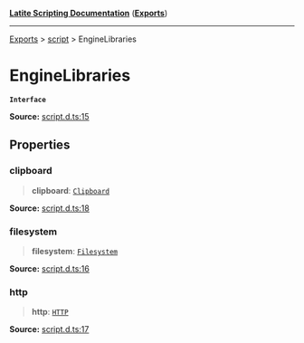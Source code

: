 [**Latite Scripting Documentation**](../../README.md) ([**Exports**](../../exports.md))

---

[Exports](../../exports.md) > [script](../index.md) > EngineLibraries

# EngineLibraries

**`Interface`**

**Source:** [script.d.ts:15](https://github.com/LatiteScripting/latitescripting.github.io/blob/f7b9df2/definitions/script.d.ts#L15)

## Properties

### clipboard

> **clipboard**: [`Clipboard`](../../module.lib_clipboard/namespaces/namespace.include/interfaces/interface.Clipboard.md)

**Source:** [script.d.ts:18](https://github.com/LatiteScripting/latitescripting.github.io/blob/f7b9df2/definitions/script.d.ts#L18)

### filesystem

> **filesystem**: [`Filesystem`](../../module.lib_clipboard/namespaces/namespace.include/interfaces/interface.Filesystem.md)

**Source:** [script.d.ts:16](https://github.com/LatiteScripting/latitescripting.github.io/blob/f7b9df2/definitions/script.d.ts#L16)

### http

> **http**: [`HTTP`](../../module.lib_clipboard/namespaces/namespace.include/interfaces/interface.HTTP.md)

**Source:** [script.d.ts:17](https://github.com/LatiteScripting/latitescripting.github.io/blob/f7b9df2/definitions/script.d.ts#L17)
